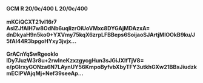 #### GCM R 20/0c/400 L 20/0c/400
**mKCiQCXT21vI16r7**<br/>**AslZJfAlH7w8OdNb6uqlizrOiUoVMxc8DYGAjMDAzxA=**<br/>**dnDkyaH9n5ko0+YXVmy75kqX6zrpLFBBeps6SoijaoSJArtjMlOOkB9ku/J5fAI44R3bpgoHYxy3jvjx...**<br/><br/>
**GrACnYqSwRgeoklo**<br/>**lDy7JuzW3r8u+2rwIneKzxzgycgHun3sJGiJXIfTjV8=**<br/>**e/pGlrxyGONza6N7LAynUY56KmpoByfvbXbyTFY3utkhGXw21BBxJiudzkmEClPVAjqMj+Nef39seeAp...**